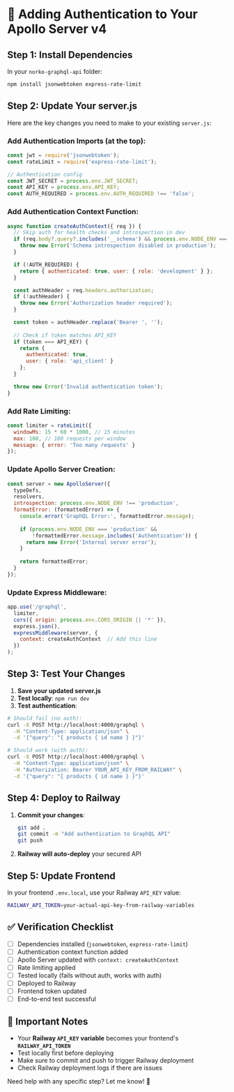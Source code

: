 # 🔧 Adding Authentication to Your Apollo Server v4

## Step 1: Install Dependencies

In your `norko-graphql-api` folder:

```bash
npm install jsonwebtoken express-rate-limit
```

## Step 2: Update Your server.js

Here are the key changes you need to make to your existing `server.js`:

### Add Authentication Imports (at the top):

```javascript
const jwt = require('jsonwebtoken');
const rateLimit = require('express-rate-limit');

// Authentication config
const JWT_SECRET = process.env.JWT_SECRET;
const API_KEY = process.env.API_KEY;
const AUTH_REQUIRED = process.env.AUTH_REQUIRED !== 'false';
```

### Add Authentication Context Function:

```javascript
async function createAuthContext({ req }) {
  // Skip auth for health checks and introspection in dev
  if (req.body?.query?.includes('__schema') && process.env.NODE_ENV === 'production') {
    throw new Error('Schema introspection disabled in production');
  }

  if (!AUTH_REQUIRED) {
    return { authenticated: true, user: { role: 'development' } };
  }

  const authHeader = req.headers.authorization;
  if (!authHeader) {
    throw new Error('Authorization header required');
  }

  const token = authHeader.replace('Bearer ', '');
  
  // Check if token matches API_KEY
  if (token === API_KEY) {
    return { 
      authenticated: true, 
      user: { role: 'api_client' } 
    };
  }

  throw new Error('Invalid authentication token');
}
```

### Add Rate Limiting:

```javascript
const limiter = rateLimit({
  windowMs: 15 * 60 * 1000, // 15 minutes
  max: 100, // 100 requests per window
  message: { error: 'Too many requests' }
});
```

### Update Apollo Server Creation:

```javascript
const server = new ApolloServer({
  typeDefs,
  resolvers,
  introspection: process.env.NODE_ENV !== 'production',
  formatError: (formattedError) => {
    console.error('GraphQL Error:', formattedError.message);
    
    if (process.env.NODE_ENV === 'production' && 
        !formattedError.message.includes('Authentication')) {
      return new Error('Internal server error');
    }
    
    return formattedError;
  }
});
```

### Update Express Middleware:

```javascript
app.use('/graphql',
  limiter,
  cors({ origin: process.env.CORS_ORIGIN || '*' }),
  express.json(),
  expressMiddleware(server, {
    context: createAuthContext  // Add this line
  })
);
```

## Step 3: Test Your Changes

1. **Save your updated server.js**
2. **Test locally**: `npm run dev`
3. **Test authentication**:

```bash
# Should fail (no auth):
curl -X POST http://localhost:4000/graphql \
  -H "Content-Type: application/json" \
  -d '{"query": "{ products { id name } }"}'

# Should work (with auth):
curl -X POST http://localhost:4000/graphql \
  -H "Content-Type: application/json" \
  -H "Authorization: Bearer YOUR_API_KEY_FROM_RAILWAY" \
  -d '{"query": "{ products { id name } }"}'
```

## Step 4: Deploy to Railway

1. **Commit your changes**:
   ```bash
   git add .
   git commit -m "Add authentication to GraphQL API"
   git push
   ```

2. **Railway will auto-deploy** your secured API

## Step 5: Update Frontend

In your frontend `.env.local`, use your Railway `API_KEY` value:

```bash
RAILWAY_API_TOKEN=your-actual-api-key-from-railway-variables
```

## ✅ Verification Checklist

- [ ] Dependencies installed (`jsonwebtoken`, `express-rate-limit`)
- [ ] Authentication context function added
- [ ] Apollo Server updated with `context: createAuthContext`
- [ ] Rate limiting applied
- [ ] Tested locally (fails without auth, works with auth)
- [ ] Deployed to Railway
- [ ] Frontend token updated
- [ ] End-to-end test successful

## 🚨 Important Notes

- Your **Railway `API_KEY` variable** becomes your frontend's **`RAILWAY_API_TOKEN`**
- Test locally first before deploying
- Make sure to commit and push to trigger Railway deployment
- Check Railway deployment logs if there are issues

Need help with any specific step? Let me know! 🚀
